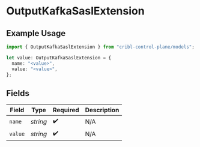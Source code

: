 # OutputKafkaSaslExtension

## Example Usage

```typescript
import { OutputKafkaSaslExtension } from "cribl-control-plane/models";

let value: OutputKafkaSaslExtension = {
  name: "<value>",
  value: "<value>",
};
```

## Fields

| Field              | Type               | Required           | Description        |
| ------------------ | ------------------ | ------------------ | ------------------ |
| `name`             | *string*           | :heavy_check_mark: | N/A                |
| `value`            | *string*           | :heavy_check_mark: | N/A                |
